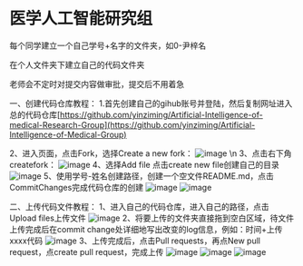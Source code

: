 # 医学人工智能研究组

每个同学建立一个自己学号+名字的文件夹，如0-尹梓名

在个人文件夹下建立自己的代码文件夹

老师会不定时对提交内容做审批，提交后不用着急

一、创建代码仓库教程：
1.首先创建自己的gihub账号并登陆，然后复制网址进入总的代码仓库[https://github.com/yinziming/Artificial-Intelligence-of-medical-Research-Group](https://github.com/yinziming/Artificial-Intelligence-of-Medical-Group)

2、进入页面，点击Fork，选择Create a new fork：
![image](https://github.com/yinziming/Artificial-Intelligence-of-Medical-group/assets/3283050/12d26636-22bc-4060-8cd6-b3aad0cf1d4e) \n
3、点击右下角createfork：
![image](https://github.com/yinziming/Artificial-Intelligence-of-Medical-group/assets/3283050/7dba4615-20a5-4b4e-9dd8-8156f3e1be7f)
4、选择Add file 点击create new file创建自己的目录
![image](https://github.com/yinziming/Artificial-Intelligence-of-Medical-group/assets/3283050/941efda0-b4df-46c5-882b-cebacee36988)
5、使用学号-姓名创建路径，创建一个空文件README.md，点击CommitChanges完成代码仓库的创建
![image](https://github.com/yinziming/Artificial-Intelligence-of-Medical-group/assets/3283050/9ba3d5cf-5bfc-4df9-a18e-73707cc040a3)
![image](https://github.com/yinziming/Artificial-Intelligence-of-Medical-group/assets/3283050/c487afa1-1f0c-4ddd-81a1-b32c9a11f167)

二、上传代码文件教程：
1、进入自己的代码仓库，进入自己的路径，点击Upload files上传文件
![image](https://github.com/yinziming/Artificial-Intelligence-of-Medical-group/assets/3283050/321dbf87-f4f5-4e25-b47d-5b9958c863fe)
2、将要上传的文件夹直接拖到空白区域，待文件上传完成后在commit change处详细地写出改变的log信息，例如：时间+上传xxxx代码
![image](https://github.com/yinziming/Artificial-Intelligence-of-Medical-group/assets/3283050/d347d050-29bb-42b6-a5c8-5686c4780aaf)
3、上传完成后，点击Pull requests，再点New pull request，点create pull request，完成上传
![image](https://github.com/yinziming/Artificial-Intelligence-of-Medical-group/assets/3283050/007b3920-86c3-4837-833f-0bf4a7fdf8fe)
![image](https://github.com/yinziming/Artificial-Intelligence-of-Medical-group/assets/3283050/e57bb4be-97f8-45db-b473-c41352b3ad1c)
![image](https://github.com/yinziming/Artificial-Intelligence-of-Medical-group/assets/3283050/eec54bf7-5aae-4239-89ae-9d9d1d7c8225)
